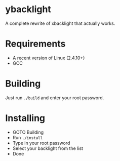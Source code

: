 # ybacklight
A complete rewrite of xbacklight that actually works.
# Requirements
* A recent version of Linux (2.4.10+)
* GCC
# Building
Just run `./build` and enter your root password.
# Installing
* GOTO Building
* Run `./install`
* Type in your root password
* Select your backlight from the list
* Done
